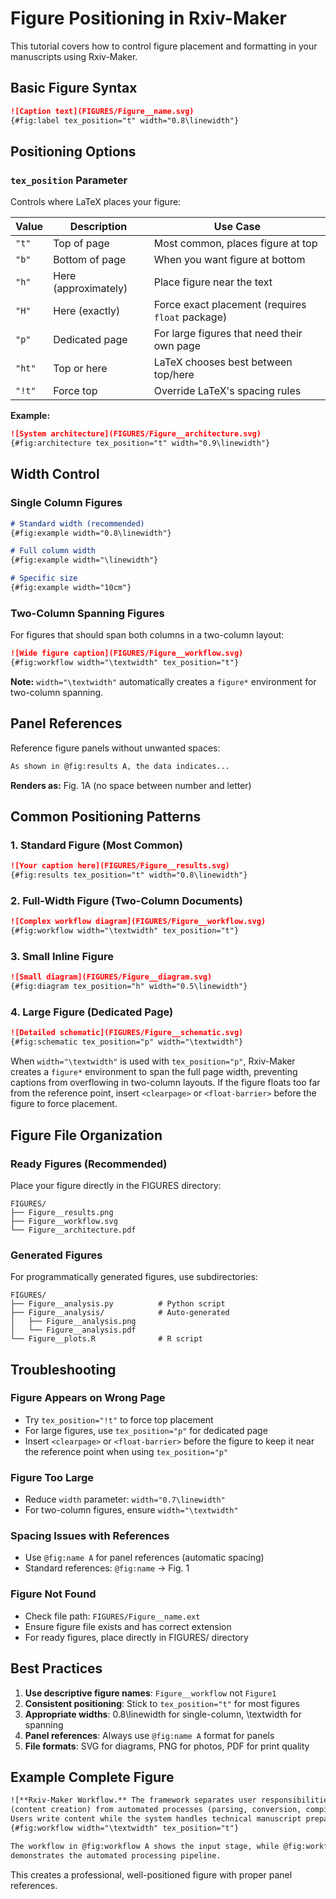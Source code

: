 # Figure Positioning in Rxiv-Maker

This tutorial covers how to control figure placement and formatting in your manuscripts using Rxiv-Maker.

## Basic Figure Syntax

```markdown
![Caption text](FIGURES/Figure__name.svg)
{#fig:label tex_position="t" width="0.8\linewidth"}
```

## Positioning Options

### `tex_position` Parameter

Controls where LaTeX places your figure:

| Value | Description | Use Case |
|-------|-------------|----------|
| `"t"` | Top of page | Most common, places figure at top |
| `"b"` | Bottom of page | When you want figure at bottom |
| `"h"` | Here (approximately) | Place figure near the text |
| `"H"` | Here (exactly) | Force exact placement (requires `float` package) |
| `"p"` | Dedicated page | For large figures that need their own page |
| `"ht"` | Top or here | LaTeX chooses best between top/here |
| `"!t"` | Force top | Override LaTeX's spacing rules |

**Example:**
```markdown
![System architecture](FIGURES/Figure__architecture.svg)
{#fig:architecture tex_position="t" width="0.9\linewidth"}
```

## Width Control

### Single Column Figures

```markdown
# Standard width (recommended)
{#fig:example width="0.8\linewidth"}

# Full column width  
{#fig:example width="\linewidth"}

# Specific size
{#fig:example width="10cm"}
```

### Two-Column Spanning Figures

For figures that should span both columns in a two-column layout:

```markdown
![Wide figure caption](FIGURES/Figure__workflow.svg)
{#fig:workflow width="\textwidth" tex_position="t"}
```

**Note:** `width="\textwidth"` automatically creates a `figure*` environment for two-column spanning.

## Panel References

Reference figure panels without unwanted spaces:

```markdown
As shown in @fig:results A, the data indicates...
```

**Renders as:** Fig. 1A (no space between number and letter)

## Common Positioning Patterns

### 1. Standard Figure (Most Common)
```markdown
![Your caption here](FIGURES/Figure__results.svg)
{#fig:results tex_position="t" width="0.8\linewidth"}
```

### 2. Full-Width Figure (Two-Column Documents)
```markdown
![Complex workflow diagram](FIGURES/Figure__workflow.svg)  
{#fig:workflow width="\textwidth" tex_position="t"}
```

### 3. Small Inline Figure
```markdown
![Small diagram](FIGURES/Figure__diagram.svg)
{#fig:diagram tex_position="h" width="0.5\linewidth"}
```

### 4. Large Figure (Dedicated Page)
```markdown
![Detailed schematic](FIGURES/Figure__schematic.svg)
{#fig:schematic tex_position="p" width="\textwidth"}
```

When `width="\textwidth"` is used with `tex_position="p"`, Rxiv-Maker creates a
`figure*` environment to span the full page width, preventing captions from
overflowing in two-column layouts. If the figure floats too far from the
reference point, insert `<clearpage>` or `<float-barrier>` before the figure to
force placement.

## Figure File Organization

### Ready Figures (Recommended)
Place your figure directly in the FIGURES directory:
```
FIGURES/
├── Figure__results.png
├── Figure__workflow.svg
└── Figure__architecture.pdf
```

### Generated Figures  
For programmatically generated figures, use subdirectories:
```
FIGURES/
├── Figure__analysis.py          # Python script
├── Figure__analysis/            # Auto-generated
│   ├── Figure__analysis.png
│   └── Figure__analysis.pdf
└── Figure__plots.R              # R script
```

## Troubleshooting

### Figure Appears on Wrong Page
- Try `tex_position="!t"` to force top placement
- For large figures, use `tex_position="p"` for dedicated page
- Insert `<clearpage>` or `<float-barrier>` before the figure to keep it near
  the reference point when using `tex_position="p"`

### Figure Too Large
- Reduce `width` parameter: `width="0.7\linewidth"`
- For two-column figures, ensure `width="\textwidth"`

### Spacing Issues with References
- Use `@fig:name A` for panel references (automatic spacing)
- Standard references: `@fig:name` → Fig. 1

### Figure Not Found
- Check file path: `FIGURES/Figure__name.ext`
- Ensure figure file exists and has correct extension
- For ready figures, place directly in FIGURES/ directory

## Best Practices

1. **Use descriptive figure names**: `Figure__workflow` not `Figure1`
2. **Consistent positioning**: Stick to `tex_position="t"` for most figures
3. **Appropriate widths**: 0.8\linewidth for single-column, \textwidth for spanning
4. **Panel references**: Always use `@fig:name A` format for panels
5. **File formats**: SVG for diagrams, PNG for photos, PDF for print quality

## Example Complete Figure

```markdown
![**Rxiv-Maker Workflow.** The framework separates user responsibilities 
(content creation) from automated processes (parsing, conversion, compilation). 
Users write content while the system handles technical manuscript preparation.](FIGURES/Figure__workflow.svg)
{#fig:workflow width="\textwidth" tex_position="t"}

The workflow in @fig:workflow A shows the input stage, while @fig:workflow B 
demonstrates the automated processing pipeline.
```

This creates a professional, well-positioned figure with proper panel references.